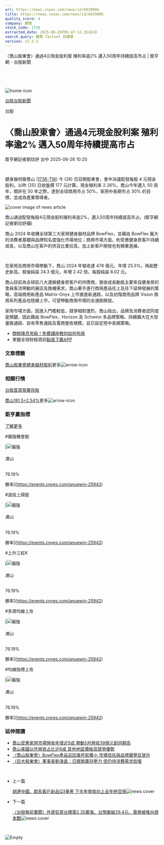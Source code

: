 ```yaml
---
url: https://news.cnyes.com/news/id/6039086
title: https://news.cnyes.com/news/id/6039086
quality_score: 4
company: 健喬
stock_code: 1736
extracted_date: 2025-06-26T05:47:12.351619
search_query: 健喬 factset 目標價
version: v3.3.3
---
```


〈喬山股東會〉通過4元現金股利案 殖利率逾2% 邁入50周年持續提高市占 | 鉅亨網 - 台股新聞

‌

‌

![home-icon](/assets/icons/breadCrumb/symbol-icon-home.svg)

[台股](/news/cat/tw_stock)[台股新聞](/news/cat/tw_stock_news)

台股

# 〈喬山股東會〉通過4元現金股利案 殖利率逾2% 邁入50周年持續提高市占

鉅亨網記者劉玟妤 台中 2025-06-26 10:20

‌

健身器材廠喬山 ([1736-TW](https://www.cnyes.com/twstock/1736)) 今 (26) 日召開股東會，會中決議配發每股 4 元現金股利，以昨 (25) 日收盤價 177 元計算，現金殖利率 2.26%。喬山今年邁入 50 周年，期許在 50 年之際，達到全球商用市占 50%，家用中長期市占 30% 的目標，並成為產業領導者。

![cover image of news article](/_next/image?url=https%3A%2F%2Fcimg.cnyes.cool%2Fprod%2Fnews%2F6039086%2Fl%2F40cf40a1ae75c795680217f13f283fa7.jpg&w=3840&q=75)

喬山通過配發每股4元現金股利殖利率逾2%，邁入50周年持續提高市占。(鉅亨網記者劉玟妤攝)

喬山 2024 年收購全球第三大家用健身器材品牌 BowFlex，並藉由 BowFlex 龐大的消費者基礎與品牌知名度強化市場地位；商用市場方面，則受惠健身房客戶持續成長，以及喬山在客戶的供貨比重拉高，加上新客戶開發也有顯著進展。

‌

在家用及商用市場帶動下，喬山 2024 年營收達 478 億元，年增 25.5%，再創歷史新高，稅後純益 24.3 億元，年增 2.42 倍，每股純益 8.02 元。

喬山目前為全球前八大連鎖健身房客戶的供應商，營收成長動能主要來自健身房的會員客流帶動的展店及換機需求，喬山著手進行商用產品往上及往下延伸發展的策略，高端商用新產品 Matrix-Onyx 上市搶進新通路，以及初階商用品牌 Vision 商用系列產品也陸續上市，可望帶動商用市場的全通路開發。

家用市場方面，因進入門檻較低，競爭相對激烈，喬山指出，品牌及消費者認同度是關鍵，因此藉由 BowFlex、Horizon 及 Schwinn 多品牌策略，持續擴大在大型量販通路、自有零售通路及電商營收規模，且已設定短中長期策略。

* [關稅降息夾殺！免費講座教你如何布局](https://www.rsc.com.tw/Cnyes_RSC/SeminarBooking2025InvestmentOutlook.aspx?utm_source=anue&utm_medium=usstocks_end)
* 掌握全球財經資訊[點我下載APP](http://www.cnyes.com/app/?utm_source=mweb&utm_medium=HamMenuBanner&utm_campaign=fixed&utm_content=entr)

### 文章標籤

[喬山](https://news.cnyes.com/tag/喬山 "喬山")[股東會](https://news.cnyes.com/tag/股東會 "股東會")[健身器材](https://news.cnyes.com/tag/健身器材 "健身器材")[股利](https://news.cnyes.com/tag/股利 "股利")更多![arrow-icon](/assets/icons/arrows/arrow-down.svg)

### 相關行情

[台股首頁](https://www.cnyes.com/twstock)[我要存股](https://supr.link/8OHaU)

[喬山181.5+2.54%](https://www.cnyes.com/twstock/1736)更多![arrow-icon](/assets/icons/arrows/arrow-down.svg)

### 鉅亨贏指標

[了解更多](https://events.cnyes.com/anuewin-25942)

#偏強機會股

[![偏強](/assets/icons/win-indicator/long.svg)

###### 喬山

76.19%

勝率](https://events.cnyes.com/anuewin-25942)

#波段上揚股

[![偏強](/assets/icons/win-indicator/long.svg)

###### 喬山

76.19%

勝率](https://events.cnyes.com/anuewin-25942)

#上升三紅K

[![偏強](/assets/icons/win-indicator/long.svg)

###### 喬山

76.19%

勝率](https://events.cnyes.com/anuewin-25942)

#多頭均線上攻

[![偏強](/assets/icons/win-indicator/long.svg)

###### 喬山

76.19%

勝率](https://events.cnyes.com/anuewin-25942)

#均線指標上攻

[![偏強](/assets/icons/win-indicator/long.svg)

###### 喬山

76.19%

勝率](https://events.cnyes.com/anuewin-25942)

### 延伸閱讀

* [喬山受惠家用市場營收年增近5成 帶動5月營收39億元創同期高](/news/id/6014008)
* [喬山美國以外營收占比近6成 其他地區價格具競爭優勢](/news/id/5936541)
* [〈喬山股東會〉BowFlex產品召回事件影響小 市場信任與品牌聲譽反提升](/news/id/6039349)
* [〈巨大股東會〉董事長劉湧昌：已擺脫庫存壓力 但仍待消費需求恢復](/news/id/6033980)

‌

* 上一篇

  [胡連中國、歐系客戶新品Q3量產 下半年營收向上全年拚百億](/news/id/6039415)![news cover](https://cimg.cnyes.cool/prod/news/6039415/m/b237cec27fcf281f583f185569750456.jpg)
* 下一篇

  [〈台股盤前要聞〉外資狂買台積電2.35萬張、台幣衝破29.4元、電商被推向資本戰](/news/id/6038562)![news cover](https://cimg.cnyes.cool/prod/news/6038562/m/4dd0a6cc40a97aad1f30d10c2c689900.jpg)

‌

![Empty](/assets/icons/skeleton/empty-image.svg)

‌